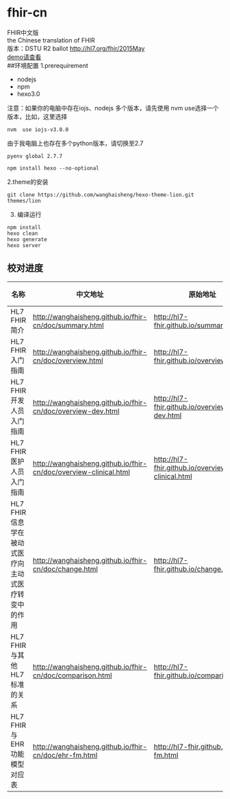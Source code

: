 fhir-cn
=======

FHIR中文版    
the Chinese translation of FHIR   
版本：DSTU R2 ballot   http://hl7.org/fhir/2015May          
[demo请查看](http://wanghaisheng.github.io/fhir-cn/home/index.html)	
##环境配置
1.prerequirement  
*  nodejs 
*  npm 
*  hexo3.0   

注意：如果你的电脑中存在iojs、nodejs 多个版本，请先使用 nvm use选择一个版本，比如，这里选择
```
nvm  use iojs-v3.0.0
```
由于我电脑上也存在多个python版本，请切换至2.7
```
pyenv global 2.7.7

npm install hexo --no-optional
```
2.theme的安装  
```
git clone https://github.com/wanghaisheng/hexo-theme-lion.git themes/lion   
```  
3. 编译运行  
```
npm install 
hexo clean
hexo generate
hexo server
```  



## 校对进度

| 名称 | 中文地址 | 原始地址 | 状态 | 更新日期 |
| ---- | ---- | ---- | ---- | ---- |
| HL7 FHIR简介 |  http://wanghaisheng.github.io/fhir-cn/doc/summary.html |  http://hl7-fhir.github.io/summary.html | [x] | 2015-08-17 |
| HL7 FHIR 入门指南 | http://wanghaisheng.github.io/fhir-cn/doc/overview.html | http://hl7-fhir.github.io/overview.html | [x] |2015-08-17 |
| HL7 FHIR 开发人员入门指南 | http://wanghaisheng.github.io/fhir-cn/doc/overview-dev.html | http://hl7-fhir.github.io/overview-dev.html | [x] |2015-08-17 |
| HL7 FHIR 医护人员入门指南 | http://wanghaisheng.github.io/fhir-cn/doc/overview-clinical.html | http://hl7-fhir.github.io/overview-clinical.html | [x] |2015-08-17 |
| HL7 FHIR 信息学在被动式医疗向主动式医疗转变中的作用 | http://wanghaisheng.github.io/fhir-cn/doc/change.html |  http://hl7-fhir.github.io/change.html | [x] |2015-08-18 |
| HL7 FHIR与其他HL7标准的关系| http://wanghaisheng.github.io/fhir-cn/doc/comparison.html |  http://hl7-fhir.github.io/comparison.html | [x] |2015-08-18 |
| HL7 FHIR与EHR功能模型对应表 | http://wanghaisheng.github.io/fhir-cn/doc/ehr-fm.html |  http://hl7-fhir.github.io/ehr-fm.html | [x] |2015-08-18 |







